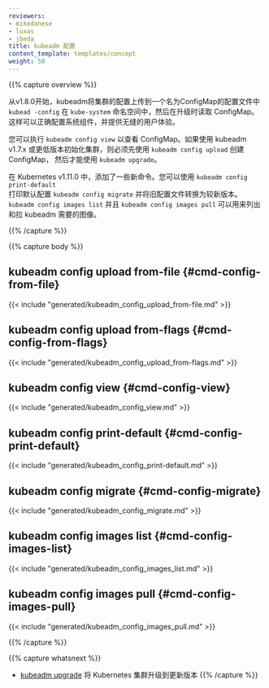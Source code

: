 ```yaml
---
reviewers:
- mikedanese
- luxas
- jbeda
title: kubeadm 配置
content_template: templates/concept
weight: 50
---
```


<!--
---
reviewers:
- mikedanese
- luxas
- jbeda
title: kubeadm config
content_template: templates/concept
weight: 50
---
-->

{{% capture overview %}}

从v1.8.0开始，kubeadm将集群的配置上传到一个名为ConfigMap的配置文件中
 `kubead -config` 在 `kube-system` 命名空间中，然后在升级时读取 ConfigMap。
这样可以正确配置系统组件，并提供无缝的用户体验。

<!--
Beginning with v1.8.0, kubeadm uploads the configuration of your cluster to a ConfigMap called
`kubeadm-config` in the `kube-system` namespace, and later reads the ConfigMap when upgrading.
This enables correct configuration of system components, and provides a seamless user experience.
-->

您可以执行 `kubeadm config view` 以查看 ConfigMap。如果使用 kubeadm v1.7.x
或更低版本初始化集群，则必须先使用 `kubeadm config upload` 创建 ConfigMap，
然后才能使用 `kubeadm upgrade`。

<!--
You can execute `kubeadm config view` to view the ConfigMap. If you initialized your cluster using
kubeadm v1.7.x or lower, you must use `kubeadm config upload` to create the ConfigMap before you
may use `kubeadm upgrade`.
-->

在 Kubernetes v1.11.0 中，添加了一些新命令。您可以使用 `kubeadm config print-default`  
打印默认配置 `kubeadm config migrate` 并将旧配置文件转换为较新版本。
`kubeadm config images list` 并且 `kubeadm config images pull` 可以用来列出和拉 kubeadm 需要的图像。

<!--
In Kubernetes v1.11.0, some new commands were added. You can use `kubeadm config print-default`
to print the default configuration and `kubeadm config migrate` to convert your old configuration
files to a newer version. `kubeadm config images list` and `kubeadm config images pull` can be used
to list and pull the images that kubeadm requires.
-->

{{% /capture %}}

{{% capture body %}}
## kubeadm config upload from-file {#cmd-config-from-file}
{{< include "generated/kubeadm_config_upload_from-file.md" >}}

## kubeadm config upload from-flags {#cmd-config-from-flags}
{{< include "generated/kubeadm_config_upload_from-flags.md" >}}

## kubeadm config view {#cmd-config-view}
{{< include "generated/kubeadm_config_view.md" >}}

## kubeadm config print-default {#cmd-config-print-default}
{{< include "generated/kubeadm_config_print-default.md" >}}

## kubeadm config migrate {#cmd-config-migrate}
{{< include "generated/kubeadm_config_migrate.md" >}}

## kubeadm config images list {#cmd-config-images-list}
{{< include "generated/kubeadm_config_images_list.md" >}}

## kubeadm config images pull {#cmd-config-images-pull}
{{< include "generated/kubeadm_config_images_pull.md" >}}

{{% /capture %}}

{{% capture whatsnext %}}
* [kubeadm upgrade](/docs/reference/setup-tools/kubeadm/kubeadm-upgrade/) 将 Kubernetes 集群升级到更新版本
{{% /capture %}}

<!--
* [kubeadm upgrade](/docs/reference/setup-tools/kubeadm/kubeadm-upgrade/) to upgrade a Kubernetes cluster to a newer version
-->


























